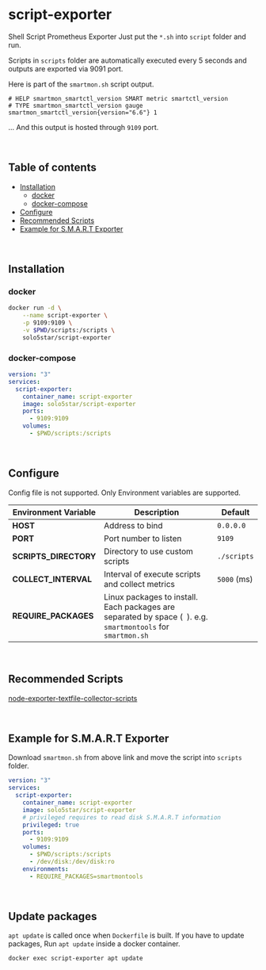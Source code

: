 # script-exporter
Shell Script Prometheus Exporter
Just put the `*.sh` into `script` folder and run.

Scripts in `scripts` folder are automatically executed every 5 seconds and outputs are exported via 9091 port.

Here is part of the `smartmon.sh` script output.
```
# HELP smartmon_smartctl_version SMART metric smartctl_version
# TYPE smartmon_smartctl_version gauge
smartmon_smartctl_version{version="6.6"} 1
```
... And this output is hosted through `9109` port.

<br>

## Table of contents
* [Installation](#installation)
  * [docker](#docker)
  * [docker-compose](#docker-compose)
* [Configure](#configure)
* [Recommended Scripts](#recommended-scripts)
* [Example for S.M.A.R.T Exporter](#example-for-smart-exporter)

<br>

## Installation
### docker
```bash
docker run -d \
	--name script-exporter \
	-p 9109:9109 \
	-v $PWD/scripts:/scripts \
	solo5star/script-exporter
```

### docker-compose
```yml
version: "3"
services:
  script-exporter:
    container_name: script-exporter
    image: solo5star/script-exporter
    ports:
      - 9109:9109
    volumes:
      - $PWD/scripts:/scripts
```

<br>

## Configure
Config file is not supported. Only Environment variables are supported.

|Environment Variable|Description|Default|
|-|-|-|
|**HOST**|Address to bind|`0.0.0.0`|
|**PORT**|Port number to listen|`9109`|
|**SCRIPTS_DIRECTORY**|Directory to use custom scripts|`./scripts`|
|**COLLECT_INTERVAL**|Interval of execute scripts and collect metrics|`5000` (ms)|
|**REQUIRE_PACKAGES**|Linux packages to install. Each packages are separated by space (` `). e.g. `smartmontools` for `smartmon.sh`||

<br>

## Recommended Scripts
[node-exporter-textfile-collector-scripts](https://github.com/prometheus-community/node-exporter-textfile-collector-scripts)

<br>

## Example for S.M.A.R.T Exporter
Download `smartmon.sh` from above link and move the script into `scripts` folder.
```yml
version: "3"
services:
  script-exporter:
    container_name: script-exporter
    image: solo5star/script-exporter
    # privileged requires to read disk S.M.A.R.T information
    privileged: true
    ports:
      - 9109:9109
    volumes:
      - $PWD/scripts:/scripts
      - /dev/disk:/dev/disk:ro
    environments:
      - REQUIRE_PACKAGES=smartmontools
```

<br>

## Update packages 
`apt update` is called once when `Dockerfile` is built.
If you have to update packages, Run `apt update` inside a docker container.
```bash
docker exec script-exporter apt update
```